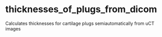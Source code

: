 # thicknesses_of_plugs_from_dicom
Calculates thicknesses for cartilage plugs semiautomatically from uCT images
